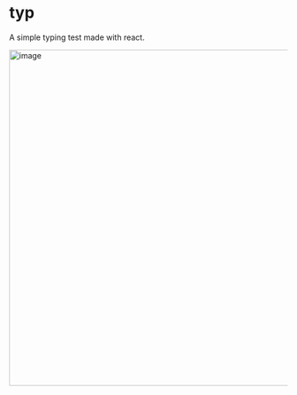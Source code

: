 # typ
A simple typing test made with react.

<img width="607" alt="image" src="https://github.com/RyanSylvester/Typ/assets/24377212/effee0f4-38c6-4d88-9d46-13ad6efc438c">

